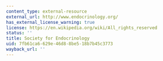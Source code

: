 ```yaml
---
content_type: external-resource
external_url: http://www.endocrinology.org/
has_external_license_warning: true
license: https://en.wikipedia.org/wiki/All_rights_reserved
status: ''
title: Society for Endocrinology
uid: 7fb61ca6-629e-46d8-8be5-18b7b45c3773
wayback_url: ''
---
```

